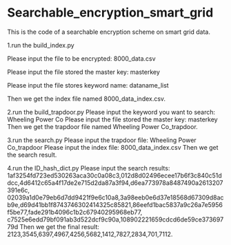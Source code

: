 # Searchable_encryption_smart_grid
This is the code of a searchable encryption scheme on smart grid data.

1.run the build_index.py

Please input the file to be encrypted: 8000_data.csv

Please input the file stored the master key: masterkey

Please input the file stores keyword name: dataname_list

Then we get the index file named 8000_data_index.csv.

2.run the build_trapdoor.py
Please input the keyword you want to search: Wheeling Power Co
Please input the file stored the master key: masterkey
Then we get the trapdoor file named Wheeling Power Co_trapdoor.

3.run the search.py
Please input the trapdoor file: Wheeling Power Co_trapdoor
Please input the index file: 8000_data_index.csv
Then we get the search result.

4.run the ID_hash_dict.py
Please input the search results: 1af3254fd723ed530263aca30c0a08c3,012d8d02496ecee17b6f3c840c51ddcc,4d6412c65a4f17de2e715d2da87a3f94,d6ea773978a8487490a2613207391e6c, 02039a1d0e79eb6d7dd9421f9e6c10a8,3a98eeb0e6d37e18568d67309d8acb9e,d69d41bb1f8743746302414325c85821,86eefd1bac5837a9c26a7e5956f5be77,fade291b4096c1b2c67940295968eb77, c7525e6edd79bf091ab3d522dcf9c90a,108902221659cdcd6de59ce37369779d
Then we get the final result: 2123,3545,6397,4967,4256,5682,1412,7827,2834,701,7112.
